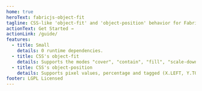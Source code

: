 ```yaml
---
home: true
heroText: fabricjs-object-fit
tagline: CSS-like 'object-fit' and 'object-position' behavior for FabricJS.
actionText: Get Started →
actionLink: /guide/
features:
  - title: Small
    details: 0 runtime dependencies.
  - title: CSS's object-fit
    details: Supports the modes "cover", "contain", "fill", "scale-down" and "none".
  - title: CSS's object-position
    details: Supports pixel values, percentage and tagged (X.LEFT, Y.TOP, ...).
footer: LGPL Licensed
---
```

